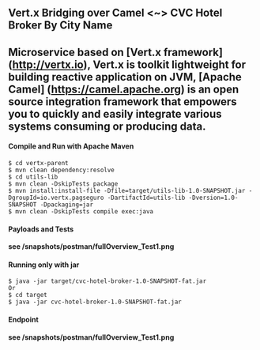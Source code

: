 ## **Vert.x Bridging over Camel <~> CVC Hotel Broker By City Name**

Microservice based on [Vert.x framework] (<http://vertx.io>), Vert.x is toolkit lightweight for building reactive
application on JVM, [Apache Camel] (<https://camel.apache.org>) is an open source integration framework that empowers 
you to quickly and easily integrate various systems consuming or producing data. 
---
#### Compile and Run with Apache Maven
````
$ cd vertx-parent
$ mvn clean dependency:resolve
$ cd utils-lib
$ mvn clean -DskipTests package 
$ mvn install:install-file -Dfile=target/utils-lib-1.0-SNAPSHOT.jar -DgroupId=io.vertx.pagseguro -DartifactId=utils-lib -Dversion=1.0-SNAPSHOT -Dpackaging=jar
$ mvn clean -DskipTests compile exec:java 
````
#### Payloads and Tests
**see /snapshots/postman/fullOverview_Test1.png**

#### Running only with jar 
````
$ java -jar target/cvc-hotel-broker-1.0-SNAPSHOT-fat.jar
Or
$ cd target
$ java -jar cvc-hotel-broker-1.0-SNAPSHOT-fat.jar
````
#### Endpoint 
**see /snapshots/postman/fullOverview_Test1.png**

